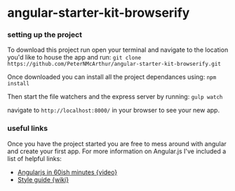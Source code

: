 # angular-starter-kit-browserify

### setting up the project

To download this project run open your terminal and navigate to the location you'd like to house the app and run: `git clone https://github.com/PeterNMcArthur/angular-starter-kit-browserify.git`

Once downloaded you can install all the project dependances using: `npm install`

Then start the file watchers and the express server by running: `gulp watch` 

navigate to `http://localhost:8000/` in your browser to see your new app.

### useful links

Once you have the project started you are free to mess around with angular and create your first app. For more information on Angular.js I've included a list of helpful links:

- [Angularjs in 60ish minutes {video}](https://www.youtube.com/watch?v=i9MHigUZKEM)
- [Style guide {wiki}](https://github.com/johnpapa/angular-styleguide)
